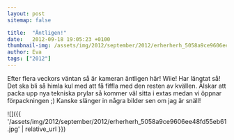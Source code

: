 ```yaml
---
layout: post
sitemap: false

title:  "Äntligen!"
date:   2012-09-18 19:05:23 +0100
thumbnail-img: /assets/img/2012/september/2012/erherherh_5058a9ce9606ee48fd55eb61.jpg
author: Eva
tags: ["2012"]
---
```


Efter flera veckors väntan så är kameran äntligen här! Wiie! Har längtat så! Det ska bli så himla kul med att få fiffla med den resten av kvällen. Älskar att packa upp nya tekniska prylar så kommer väl sitta i extas medan vi öppnar förpackningen ;) Kanske slänger in några bilder sen om jag är snäll!

![]({{ '/assets/img/2012/september/2012/erherherh_5058a9ce9606ee48fd55eb61.jpg'  | relative_url }})

